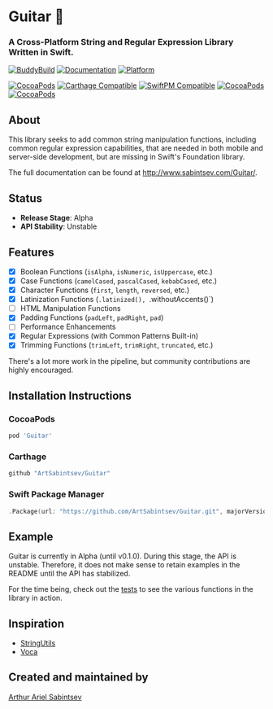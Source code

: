 # Guitar 🎸
### A Cross-Platform String and Regular Expression Library Written in Swift.

[![BuddyBuild](https://dashboard.buddybuild.com/api/statusImage?appID=58b67d22d21c470100b0c394&branch=master&build=latest)](https://dashboard.buddybuild.com/apps/58b67d22d21c470100b0c394/build/latest?branch=master) [![Documentation](https://cdn.rawgit.com/ArtSabintsev/Guitar/master/docs/badge.svg)](http://sabintsev.com/Guitar/) [![Platform](https://img.shields.io/badge/Platforms-iOS%20macOS%20tvOS%20watchOS%20Linux%20-lightgray.svg?style=flat)](http://sabintsev/com/Guitar)

[![CocoaPods](https://img.shields.io/cocoapods/v/Guitar.svg)](https://cocoapods.org/pods/Guitar)  [![Carthage Compatible](https://img.shields.io/badge/Carthage-compatible-4BC51D.svg?style=flat)](https://github.com/Carthage/Carthage) [![SwiftPM Compatible](https://img.shields.io/badge/SwiftPM-Compatible-brightgreen.svg)](https://swift.org/package-manager/)  [![CocoaPods](https://img.shields.io/cocoapods/dt/Guitar.svg)](https://cocoapods.org/pods/Guitar) [![CocoaPods](https://img.shields.io/cocoapods/dm/Guitar.svg)](https://cocoapods.org/pods/Guitar)

## About
This library seeks to add common string manipulation functions, including common regular expression capabilities, that are needed in both mobile and server-side development, but are missing in Swift's Foundation library.

The full documentation can be found at http://www.sabintsev.com/Guitar/.

## Status
- **Release Stage**: Alpha
- **API Stability**: Unstable

## Features
- [x] Boolean Functions (`isAlpha`, `isNumeric`, `isUppercase`, etc.)
- [x] Case Functions (`camelCased`, `pascalCased`, `kebabCased`, etc.)
- [x] Character Functions (`first`, `length`, `reversed`, etc.)
- [x] Latinization Functions (`.latinized(), `.withoutAccents()`)
- [ ] HTML Manipulation Functions
- [x] Padding Functions (`padLeft`, `padRight`, `pad`)
- [ ] Performance Enhancements
- [x] Regular Expressions (with Common Patterns Built-in)
- [x] Trimming Functions (`trimLeft`, `trimRight`, `truncated`, etc.)

There's a lot more work in the pipeline, but community contributions are highly encouraged.

## Installation Instructions
### CocoaPods
```ruby
pod 'Guitar'
```
### Carthage
``` swift
github "ArtSabintsev/Guitar"
```
### Swift Package Manager
```swift
.Package(url: "https://github.com/ArtSabintsev/Guitar.git", majorVersion: 0)
```

## Example
Guitar is currently in Alpha (until v0.1.0). During this stage, the API is unstable. Therefore, it does not make sense to retain examples in the README until the API has stabilized.

For the time being, check out the [tests](https://github.com/ArtSabintsev/Guitar/tree/master/GuitarExample/GuitarExampleTests) to see the various functions in the library in action.

## Inspiration
- [StringUtils](https://commons.apache.org/proper/commons-lang/apidocs/org/apache/commons/lang3/StringUtils.html)
- [Voca](https://vocajs.com/)

## Created and maintained by
[Arthur Ariel Sabintsev](http://www.sabintsev.com/)
